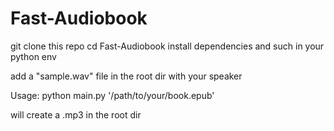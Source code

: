 # Fast-Audiobook

git clone this repo
cd Fast-Audiobook
install dependencies and such in your python env

add a "sample.wav" file in the root dir with your speaker

Usage:
python main.py '/path/to/your/book.epub'

will create a .mp3 in the root dir
